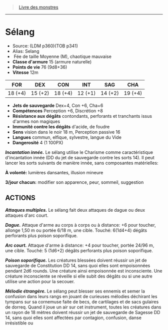 ﻿> [Livre des monstres](tome_of_beasts.md)

---

# Sélang

- Source: (LDM p360)(TOB p341)
- Alias: Selang
-  Fée de taille Moyenne (M), chaotique mauvaise
- **Classe d'armure** 15 (armure naturelle)
- **Points de vie** 76 (9d8+36)
- **Vitesse** 12m

|FOR|DEX|CON|INT|SAG|CHA|
|---|---|---|---|---|---|
|18 (+4)|15 (+2)|18 (+4)|12 (+1)|14 (+2)|19 (+4)|

- **Jets de sauvegarde** Dex+4, Con +6, Cha+6
- **Compétences** Perception +6, Discrétion +8
- **Résistance aux dégâts** contondants, perforants et tranchants issus d'armes non magiques
- **Immunité contre les dégâts** d'acide, de foudre
- **Sens** vision dans le noir 18 m, Perception passive 16
- **Langues** commun, elfique, sylvestre, langue du Vide
- **Dangerosité** 4 (1 100PX)

**_Incantation innée._** Le sélang utilise le Charisme comme caractéristique d'incantation innée (DD du jet de sauvegarde contre les sorts 14). Il peut lancer les sorts suivants de manière innée, sans composantes matérielles:

**À volonté:** lumières dansantes, illusion mineure

**3/jour chacun:** modifier son apparence, peur, sommeil, suggestion

## ACTIONS

**_Attaques multiples._** Le sélang fait deux attaques de dague ou deux attaques d'arc court.

**_Dague._** Attaque d'arme au corps à corps ou à distance: +6 pour toucher, allonge 1,50 m ou portée 6/18 m, une cible. Touché: 6(1d4+4) dégâts perforants plus poison soporifique.

**_Arc court._** Attaque d'arme à distance: +4 pour toucher, portée 24/96 m, une cible. Touché: 5 (1d6+2) dégâts perforants plus poison soporifique.

**_Poison soporifique._** Les créatures blessées doivent réussir un jet de sauvegarde de Constitution DD 14, sans quoi elles sont empoisonnées pendant 2d6 rounds. Une créature ainsi empoisonnée est inconsciente. Une créature inconsciente se réveille si elle subit des dégâts ou si une autre utilise une action pour la secouer.

**_Mélodie étrangère._** Le sélang peut blesser ses ennemis et semer la confusion dans leurs rangs en jouant de curieuses mélodies déchirant les tympans sur sa cornemuse faite de becs, de cartilages et de sacs gulaires de dorreq. Quand il joue un air sur cet instrument, toutes les créatures dans un rayon de 18 mètres doivent réussir un jet de sauvegarde de Sagesse DD 14, sans quoi elles sont affectées par contagion, confusion, danse irrésistible ou

